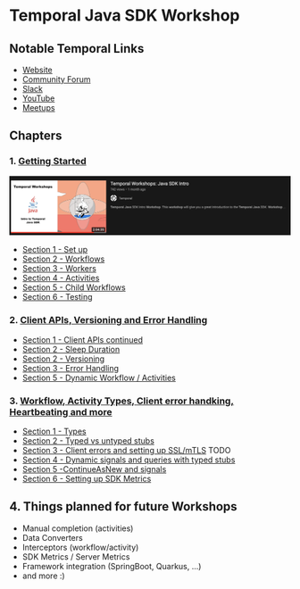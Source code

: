 # Temporal Java SDK Workshop

## Notable Temporal Links

* [Website](https://temporal.io/)
* [Community Forum](https://community.temporal.io/)
* [Slack](https://temporal.io/slack)
* [YouTube](https://temporal.io/youtube)
* [Meetups](https://temporal.io/meetup)

## Chapters

### 1. [Getting Started](src/main/java/io/workshop/CHAPTER1.md)

<p align="center">
 <a href="https://www.youtube.com/watch?v=VoSiIwkvuX0"><img src="media/workshop-1-video.png"/></a>
</p>

* [Section 1 - Set up](src/main/java/io/workshop/CHAPTER1.md#section-1)
* [Section 2 - Workflows](src/main/java/io/workshop/CHAPTER1.md#section-2)
* [Section 3 - Workers](src/main/java/io/workshop/CHAPTER1.md#section-3)
* [Section 4 - Activities ](src/main/java/io/workshop/CHAPTER1.md#section-4)
* [Section 5 - Child Workflows](src/main/java/io/workshop/CHAPTER1.md#section-5)
* [Section 6 - Testing](src/main/java/io/workshop/CHAPTER1.md#section-6)

### 2. [Client APIs, Versioning and Error Handling](src/main/java/io/workshop/CHAPTER2.md)

* [Section 1 - Client APIs continued](src/main/java/io/workshop/CHAPTER2.md#Section-1)
* [Section 2 - Sleep Duration](src/main/java/io/workshop/CHAPTER2.md#Section-2)
* [Section 2 - Versioning](src/main/java/io/workshop/CHAPTER2.md#Section-3)
* [Section 3 - Error Handling](src/main/java/io/workshop/CHAPTER2.md#Section-4)
* [Section 5 - Dynamic Workflow / Activities](src/main/java/io/workshop/CHAPTER2.md#Section-5)

### 3. [Workflow, Activity Types, Client error handking, Heartbeating and more](src/main/java/io/workshop/CHAPTER3.md)

* [Section 1 - Types](src/main/java/io/workshop/CHAPTER3.md#Section-1)
* [Section 2 - Typed vs untyped stubs](src/main/java/io/workshop/CHAPTER3.md#Section-2)
* [Section 3 - Client errors and setting up SSL/mTLS](src/main/java/io/workshop/CHAPTER3.md#Section-3) TODO
* [Section 4 - Dynamic signals and queries with typed stubs](src/main/java/io/workshop/CHAPTER3.md#Section-4)
* [Section 5 -ContinueAsNew and signals](src/main/java/io/workshop/CHAPTER3.md#Section-5)
* [Section 6 - Setting up SDK Metrics](src/main/java/io/workshop/CHAPTER3.md#Section-6)

## 4. Things planned for future Workshops
* Manual completion (activities)
* Data Converters
* Interceptors (workflow/activity)
* SDK Metrics / Server Metrics
* Framework integration (SpringBoot, Quarkus, ...)
* and more :) 


